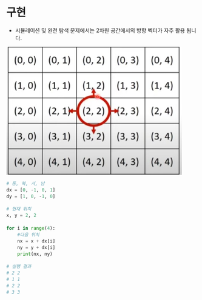 # 구현

* 시뮬레이션 및 완전 탐색 문제에서는 2차원 공간에서의 방향 벡터가 자주 활용 됩니다.

<img src="../img/vector.jpg" style='display:block;'>

```python
# 동, 북, 서, 남
dx = [0, -1, 0, 1]
dy = [1, 0, -1, 0]

# 현재 위치
x, y = 2, 2

for i in range(4):
    #다음 위치
    nx = x + dx[i]
    ny = y + dx[i]
    print(nx, ny)
    
# 실행 결과
# 2 2
# 1 1
# 2 2
# 3 3
```


